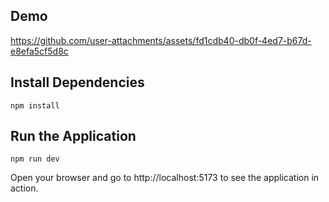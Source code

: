 ## Demo

https://github.com/user-attachments/assets/fd1cdb40-db0f-4ed7-b67d-e8efa5cf5d8c

## Install Dependencies

```
npm install
```

## Run the Application

```
npm run dev
```

Open your browser and go to http://localhost:5173 to see the application in action.
